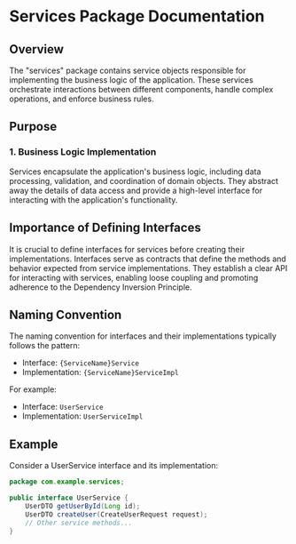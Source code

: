 # Services Package Documentation

## Overview

The "services" package contains service objects responsible for implementing the business logic of the application. These services orchestrate interactions between different components, handle complex operations, and enforce business rules.

## Purpose

### 1. Business Logic Implementation

Services encapsulate the application's business logic, including data processing, validation, and coordination of domain objects. They abstract away the details of data access and provide a high-level interface for interacting with the application's functionality.

## Importance of Defining Interfaces

It is crucial to define interfaces for services before creating their implementations. Interfaces serve as contracts that define the methods and behavior expected from service implementations. They establish a clear API for interacting with services, enabling loose coupling and promoting adherence to the Dependency Inversion Principle.

## Naming Convention

The naming convention for interfaces and their implementations typically follows the pattern:

- Interface: `{ServiceName}Service`
- Implementation: `{ServiceName}ServiceImpl`

For example:
- Interface: `UserService`
- Implementation: `UserServiceImpl`

## Example

Consider a UserService interface and its implementation:

```java
package com.example.services;

public interface UserService {
    UserDTO getUserById(Long id);
    UserDTO createUser(CreateUserRequest request);
    // Other service methods...
}
```
